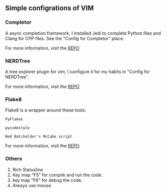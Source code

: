 ## Simple configrations of VIM

### Completor

A async completion framework, I installed Jedi to complete Python files and Clang for CPP files. See the "Config for Completor" place.

For more information, visit the [REPO](https://github.com/maralla/completor)

### NERDTree

A tree explorer plugin for vim, I configure it for my habits in "Config for NERDTree".

For more information, visit the [REPO](https://github.com/scrooloose/nerdtree)

### Flake8

Flake8 is a wrapper around these tools:

    PyFlakes

    pycodestyle

    Ned Batchelder's McCabe script

For more information, visit the [REPO](https://github.com/PyCQA/flake8)

### Others

1. Rich Statusline
2. Key map "F5" for compile and run the code.
3. key map "F6" for debug the code.
4. Always use mouse.
